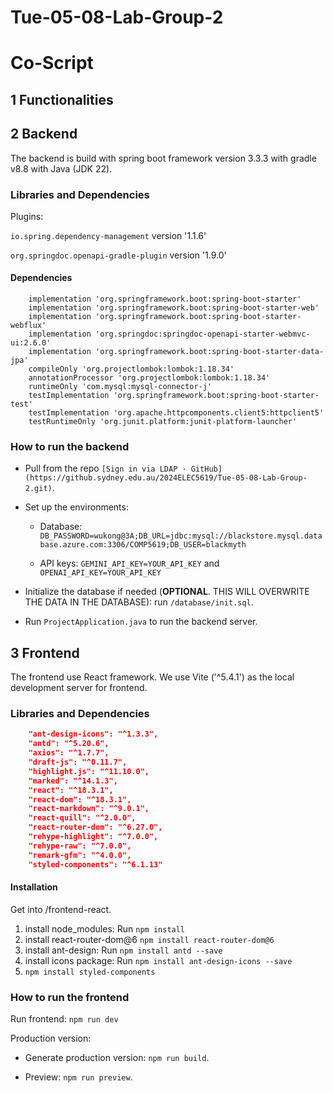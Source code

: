 # Tue-05-08-Lab-Group-2

# Co-Script

## 1 Functionalities

## 2 Backend

The backend is build with spring boot framework version 3.3.3 with gradle v8.8 with Java (JDK 22).

### Libraries and Dependencies

Plugins:

`io.spring.dependency-management` version '1.1.6'

`org.springdoc.openapi-gradle-plugin` version '1.9.0'

#### Dependencies

```
    implementation 'org.springframework.boot:spring-boot-starter'
    implementation 'org.springframework.boot:spring-boot-starter-web'
    implementation 'org.springframework.boot:spring-boot-starter-webflux'
    implementation 'org.springdoc:springdoc-openapi-starter-webmvc-ui:2.6.0'
    implementation 'org.springframework.boot:spring-boot-starter-data-jpa'
    compileOnly 'org.projectlombok:lombok:1.18.34'
    annotationProcessor 'org.projectlombok:lombok:1.18.34'
    runtimeOnly 'com.mysql:mysql-connector-j'
    testImplementation 'org.springframework.boot:spring-boot-starter-test'
    testImplementation 'org.apache.httpcomponents.client5:httpclient5'
    testRuntimeOnly 'org.junit.platform:junit-platform-launcher'
```

### How to run the backend

- Pull from the repo `[Sign in via LDAP · GitHub](https://github.sydney.edu.au/2024ELEC5619/Tue-05-08-Lab-Group-2.git)`.

- Set up the environments:
  
  - Database: `DB_PASSWORD=wukong@3A;DB_URL=jdbc:mysql://blackstore.mysql.database.azure.com:3306/COMP5619;DB_USER=blackmyth`
  
  - API keys: `GEMINI_API_KEY=YOUR_API_KEY` and `OPENAI_API_KEY=YOUR_API_KEY`

- Initialize the database if needed (**OPTIONAL**. THIS WILL OVERWRITE THE DATA IN THE DATABASE): run `/database/init.sql`.

- Run `ProjectApplication.java` to run the backend server.

## 3 Frontend

The frontend use React framework. We use Vite ('^5.4.1') as the local development server for frontend.

### Libraries and Dependencies

```json
    "ant-design-icons": "^1.3.3",
    "antd": "^5.20.6",
    "axios": "^1.7.7",
    "draft-js": "^0.11.7",
    "highlight.js": "^11.10.0",
    "marked": "^14.1.3",
    "react": "^18.3.1",
    "react-dom": "^18.3.1",
    "react-markdown": "^9.0.1",
    "react-quill": "^2.0.0",
    "react-router-dom": "^6.27.0",
    "rehype-highlight": "^7.0.0",
    "rehype-raw": "^7.0.0",
    "remark-gfm": "^4.0.0",
    "styled-components": "^6.1.13"
```

#### Installation

Get into /frontend-react.

1. install node_modules: Run `npm install`
2. install react-router-dom@6 `npm install react-router-dom@6`
3. install ant-design: Run `npm install antd --save`
4. install icons package: Run `npm install ant-design-icons --save`
5. `npm install styled-components`

### How to run the frontend

Run frontend: `npm run dev`

Production version: 

- Generate production version: `npm run build`.

- Preview: `npm run preview`.



